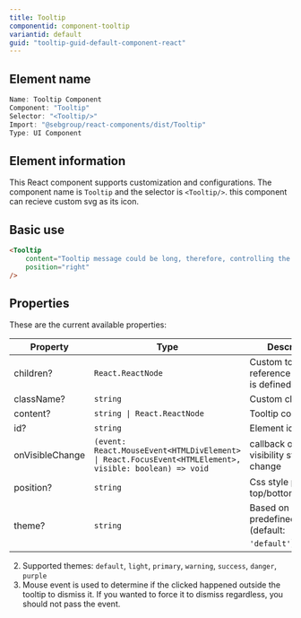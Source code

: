 ```yaml
---
title: Tooltip
componentid: component-tooltip
variantid: default
guid: "tooltip-guid-default-component-react"
---
```


## Element name

```javascript
Name: Tooltip Component
Component: "Tooltip"
Selector: "<Tooltip/>"
Import: "@sebgroup/react-components/dist/Tooltip"
Type: UI Component
```

## Element information

This React component supports customization and configurations. The component name is `Tooltip` and the selector is `<Tooltip/>`. this component can recieve custom svg as its icon.

## Basic use

```html
<Tooltip
    content="Tooltip message could be long, therefore, controlling the position and width is important"
    position="right"
/>
```

## Properties

These are the current available properties:

| Property        | Type                                                 | Description                                                                                    |
| --------------- | ---------------------------------------------------- | --------------------------------------------------------------------------------------------- |
| children?      | `React.ReactNode`                                             | Custom tooltip reference if children is defined                                                                                 |
| className?      | `string`                                             | Custom class                                                                                  |
| content?        | `string \| React.ReactNode`                          | Tooltip content                                                                                  |
| id?             | `string`                                             | Element id                                                                                    |
| onVisibleChange | `(event: React.MouseEvent<HTMLDivElement> \| React.FocusEvent<HTMLElement>, visible: boolean) => void` |  callback on tooltip visibility status change                                                                                  |
| position?       | `string`                                             | Css style positions: top/bottom/left/right                                                    |
| theme?          | `string`                                             | Based on SEB predefined colors. (default: `'default'`)<sup>2</sup>                            |


2. Supported themes: `default`, `light`, `primary`, `warning`, `success`, `danger`, `purple`
3. Mouse event is used to determine if the clicked happened outside the tooltip to dismiss it. If you wanted to force it to dismiss regardless, you should not pass the event.
